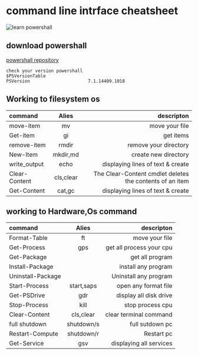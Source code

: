 
# command line intrface cheatsheet 
![learn powershall ](https://iili.io/HWMjae.png)

## download powershall

[powershall repository](https://github.com/PowerShell/PowerShell/releases/tag/v7.3.4)

```
check your version powershall
$PSVersionTable
PSVersion                      7.1.14409.1018 

```

## Working to filesystem os

| command | Alies | descripton  | 
| :---         |     :---:      |          ---: | 
| move-item     | mv         | move your file |
| Get-item      | gi         | get items |
| remove-item   | rmdir      | remove your directory |
| New-Item  | mkdir,md       |  create new directory|
| write_output  | echo       | displaying lines of text & create | 
| Clear-Content | cls,clear  | The Clear-Content cmdlet deletes the contents of an item | 
| Get-Content   | cat,gc     | displaying lines of text & create | 


## working to Hardware,Os command

| command | Alies | descripton  | 
| :---         |     :---:      |          ---: | 
| Format-Table    | ft       | move your file |
| Get-Process     | gps       | get all process your cpu |
|Get-Package       |         | get all program  |
|Install-Package    |        | install any program |
|Uninstall-Package  |        |  Uninstall any program |
| Start-Process   | start,saps    | open any format file |
| Get-PSDrive     | gdr    | display all disk drive  |
|  Stop-Process   | kill     | stop process cpu | 
| Clear-Content   | cls,clear      | clear terminal command | 
| full shutdown   | shutdown/s     | full sutdown pc | 
| Restart-Compute | shutdown/r      | Restart pc | 
| Get-Service     | gsv   | displaying all services | 






